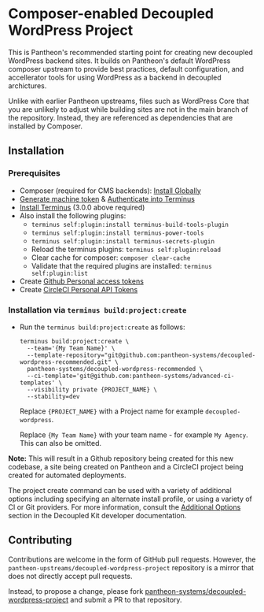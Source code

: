 # Composer-enabled Decoupled WordPress Project

This is Pantheon's recommended starting point for creating new decoupled WordPress backend sites. It builds on Pantheon's default WordPress composer upstream to provide best practices, default configuration, and accellerator tools for using WordPress as a backend in decoupled archictures.

Unlike with earlier Pantheon upstreams, files such as WordPress Core that you are unlikely to adjust while building sites are not in the main branch of the repository. Instead, they are referenced as dependencies that are installed by Composer.

## Installation

### Prerequisites

- Composer (required for CMS backends): [Install Globally](https://getcomposer.org/download/)
- [Generate machine token](https://pantheon.io/docs/machine-tokens#create-a-machine-token) & [Authenticate into Terminus](https://pantheon.io/docs/machine-tokens#authenticate-into-terminus)
- [Install Terminus](https://pantheon.io/docs/terminus/install) (3.0.0 above required)
- Also install the following plugins:
    - `terminus self:plugin:install terminus-build-tools-plugin`
    - `terminus self:plugin:install terminus-power-tools`
    - `terminus self:plugin:install terminus-secrets-plugin`
    - Reload the terminus plugins: `terminus self:plugin:reload`
    - Clear cache for composer: `composer clear-cache`
    - Validate that the required plugins are installed: `terminus self:plugin:list`
- Create [Github Personal access tokens](https://github.com/settings/tokens)
- Create [CircleCI Personal API Tokens](https://app.circleci.com/settings/user/tokens)

### Installation via `terminus build:project:create`

- Run the `terminus build:project:create` as follows:

  ```
  terminus build:project:create \
    --team='{My Team Name}' \
    --template-repository="git@github.com:pantheon-systems/decoupled-wordpress-recommended.git" \
    pantheon-systems/decoupled-wordpress-recommended \
    --ci-template='git@github.com:pantheon-systems/advanced-ci-templates' \
    --visibility private {PROJECT_NAME} \
    --stability=dev
  ```

  Replace `{PROJECT_NAME}` with a Project name for example `decoupled-wordpress`.

  Replace `{My Team Name}` with your team name - for example `My Agency`. This can also be omitted.

**Note:** This will result in a Github repository being created for this new codebase, a site being created on Pantheon and a CircleCI project being created for automated deployments.

The project create command can be used with a variety of additional options including specifying an alternate install profile, or using a variety of CI or Git providers. For more information, consult the [Additional Options](https://github.com/pantheon-systems/decoupled-kit-js/blob/canary/web/docs/Backend%20Starters/Decoupled%20WordPress/creating-new-project.md#additional-options) section in the Decoupled Kit developer documentation.

## Contributing

Contributions are welcome in the form of GitHub pull requests. However, the
`pantheon-upstreams/decoupled-wordpress-project` repository is a mirror that does not
directly accept pull requests.

Instead, to propose a change, please fork [pantheon-systems/decoupled-wordpress-project](https://github.com/pantheon-systems/decoupled-wordpress-project)
and submit a PR to that repository.
